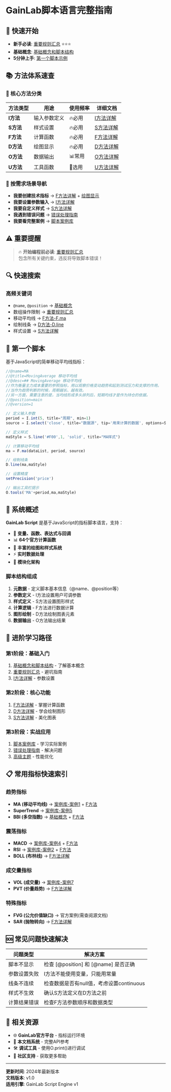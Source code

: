 # GainLab脚本语言完整指南

## 🚀 快速开始
- **新手必读**: [重要规则汇总](01-重要规则汇总.md) ⭐⭐⭐
- **基础概念**: [基础概念和脚本结构](02-基础概念和脚本结构.md)  
- **5分钟上手**: [第一个脚本示例](#第一个脚本)

## 📚 方法体系速查

### 🔧 核心方法分类
| 方法类型 | 用途 | 使用频率 | 详细文档 |
|---------|------|----------|----------|
| **I方法** | 输入参数定义 | 🔥必用 | [I方法详解](03-输入参数方法(I方法).md) |
| **S方法** | 样式设置 | 🔥必用 | [S方法详解](04-样式设置方法(S方法).md) |
| **F方法** | 计算函数 | 🔥必用 | [F方法详解](05-计算函数方法(F方法).md) |
| **D方法** | 绘图显示 | 🔥必用 | [D方法详解](06-绘图输出方法(D方法).md) |
| **O方法** | 数据输出 | 📊常用 | [O方法详解](07-数据输出方法(O方法).md) |
| **U方法** | 工具函数 | 📝选用 | [U方法详解](08-工具函数方法(U方法).md) |

### 🎯 按需求场景导航
- **我要创建技术指标** → [F方法详解](05-计算函数方法(F方法).md) + [绘图显示](06-绘图输出方法(D方法).md)
- **我要设置参数输入** → [I方法详解](03-输入参数方法(I方法).md)
- **我要自定义样式** → [S方法详解](04-样式设置方法(S方法).md) 
- **我遇到错误问题** → [错误处理指南](10-错误处理和调试指南.md)
- **我要看完整案例** → [脚本案例库](09-完整脚本案例库.md)

## ⚠️ 重要提醒
> 🔥 **开始编程前必读**: [重要规则汇总](01-重要规则汇总.md)  
> 包含所有关键约束，违反将导致脚本错误！

## 🔍 快速搜索  
### 高频关键词
- `@name`, `@position` → [基础概念](02-基础概念和脚本结构.md#元数据)
- 数组操作限制 → [重要规则汇总](01-重要规则汇总.md#数组操作)
- 移动平均线 → [F方法-F.ma](05-计算函数方法(F方法).md#F.ma)
- 绘制线条 → [D方法-D.line](06-绘图输出方法(D方法).md#D.line)
- 样式设置 → [S方法详解](04-样式设置方法(S方法).md)

## 🌟 第一个脚本

基于JavaScript的简单移动平均线指标：

```javascript
//@name=MA
//@title=MovingAverage 移动平均线
//@desc=## MovingAverage 移动平均线
//作为衡量主力成本重要的参照指标，用以观察价格变动趋势和起到测试压力和支撑的作用。
//当作为趋势判断的时候，周期越长、越有效。
//另一方面，需要注意的是，当均线形成多头排列后，短期均线才是作为持仓的依据。
//@position=main
//@version=1

// 定义输入参数
period = I.int(5, title="周期", min=1) 
source = I.select('close', title="数据源", tip='用来计算的数据', options=SOURCE)

// 定义样式
maStyle = S.line('#F00',1, 'solid', title="MA样式") 

// 计算移动平均线
ma = F.ma(dataList, period, source)

// 绘制线条
D.line(ma,maStyle)

// 设置精度
setPrecision('price') 

// 输出工具栏提示
O.tools('MA'+period,ma,maStyle)
```

## 📖 系统概述

**GainLab Script** 是基于JavaScript的指标脚本语言，支持：
- 🔧 **变量、函数、表达式与回调**
- 📊 **64个官方计算函数**
- 🎨 **丰富的绘图和样式系统**
- ⚡ **实时数据处理**
- 🔗 **模块化架构**

### 脚本结构组成
1. **元数据** - 定义脚本基本信息（@name、@position等）
2. **参数定义** - I方法设置用户可调参数
3. **样式定义** - S方法设置图形样式
4. **计算逻辑** - F方法进行数据计算
5. **图形绘制** - D方法绘制图表元素
6. **数据输出** - O方法输出结果

## 🚀 进阶学习路径

### 第1阶段：基础入门
1. [基础概念和脚本结构](02-基础概念和脚本结构.md) - 了解基本概念
2. [重要规则汇总](01-重要规则汇总.md) - 避坑指南
3. [I方法详解](03-输入参数方法(I方法).md) - 参数设置

### 第2阶段：核心功能
1. [F方法详解](05-计算函数方法(F方法).md) - 掌握计算函数
2. [D方法详解](06-绘图输出方法(D方法).md) - 学会绘制图形
3. [S方法详解](04-样式设置方法(S方法).md) - 美化图表

### 第3阶段：实战应用
1. [脚本案例库](09-完整脚本案例库.md) - 学习实际案例
2. [错误处理指南](10-错误处理和调试指南.md) - 解决问题
3. [高级主题](11-高级主题和最佳实践.md) - 性能优化

## 📋 常用指标快速索引

### 趋势指标
- **MA (移动平均线)** → [案例库-案例1](09-完整脚本案例库.md) + [F方法](05-计算函数方法(F方法).md)
- **SuperTrend** → [案例库-案例5](09-完整脚本案例库.md) 
- **BBI (多空指数)** → [基础概念](02-基础概念和脚本结构.md) + [F方法](05-计算函数方法(F方法).md)

### 震荡指标  
- **MACD** → [案例库-案例4](09-完整脚本案例库.md) + [F方法](05-计算函数方法(F方法).md)
- **RSI** → [案例库-案例2](09-完整脚本案例库.md) + [F方法](05-计算函数方法(F方法).md)
- **BOLL (布林线)** → [F方法详解](05-计算函数方法(F方法).md)

### 成交量指标
- **VOL (成交量)** → [案例库-案例7](09-完整脚本案例库.md)
- **PVT (价量趋势)** → [F方法详解](05-计算函数方法(F方法).md)

### 特殊指标
- **FVG (公允价值缺口)** → 官方案例(需查阅源文档)
- **SAR (抛物转向)** → [F方法详解](05-计算函数方法(F方法).md)

## 🆘 常见问题快速解决

| 问题类型 | 解决方案 |
|---------|---------|
| 脚本不显示 | 检查 [@position] 和 [@name] 是否正确 |
| 参数设置失败 | I方法不能使用变量，只能用常量 |
| 线条不连续 | 检查数据是否有null值，考虑设置continuous |
| 样式不生效 | 确认S方法定义在D方法之前 |
| 计算结果错误 | 检查F方法参数顺序和数据类型 |

## 🔗 相关资源
- 🌐 **GainLab官方平台** - 指标运行环境
- 📖 **本文档系统** - 完整API参考  
- 🛠️ **调试工具** - 使用O.print()进行调试
- 💬 **社区支持** - 获取更多帮助

---
**更新时间**: 2024年最新版本  
**文档版本**: v1.0  
**适用引擎**: GainLab Script Engine v1